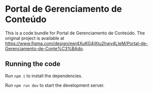 
  # Portal de Gerenciamento de Conteúdo

  This is a code bundle for Portal de Gerenciamento de Conteúdo. The original project is available at https://www.figma.com/design/ewj4XuKG4jXtu2hwy4LIeM/Portal-de-Gerenciamento-de-Conte%C3%BAdo.

  ## Running the code

  Run `npm i` to install the dependencies.

  Run `npm run dev` to start the development server.
  
